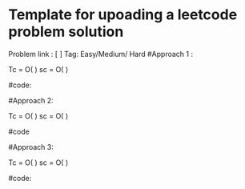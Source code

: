 # Template for upoading a leetcode problem solution

Problem link : [  ]
Tag: Easy/Medium/ Hard
#Approach 1 : 

Tc = O( ) 
sc = O( )

#code: 


#Approach 2:  

Tc = O( ) 
sc = O( )

#code


#Approach 3: 

Tc = O( )
sc = O( )
  
#code:
